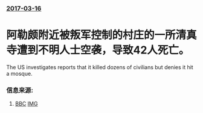 ### [2017-03-16](/news/2017/03/16/index.md)

##### 
# 阿勒颇附近被叛军控制的村庄的一所清真寺遭到不明人士空袭，导致42人死亡。 

The US investigates reports that it killed dozens of civilians but denies it hit a mosque.


### 信息来源:

1. [BBC](http://www.bbc.co.uk/news/world-middle-east-39299266) [IMG](https://ichef.bbci.co.uk/images/ic/1024x576/p04x51lr.jpg)
